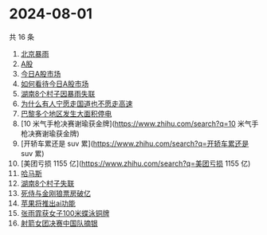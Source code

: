 # 2024-08-01

共 16 条

<!-- BEGIN ZHIHUSEARCH -->
<!-- 最后更新时间 Thu Aug 01 2024 12:22:51 GMT+0800 (China Standard Time) -->
1. [北京暴雨](https://www.zhihu.com/search?q=北京暴雨)
1. [A股](https://www.zhihu.com/search?q=A股)
1. [今日A股市场](https://www.zhihu.com/search?q=今日A股市场)
1. [如何看待今日A股市场](https://www.zhihu.com/search?q=如何看待今日A股市场)
1. [湖南8个村子因暴雨失联](https://www.zhihu.com/search?q=湖南8个村子因暴雨失联)
1. [为什么有人宁愿走国道也不愿走高速](https://www.zhihu.com/search?q=为什么有人宁愿走国道也不愿走高速)
1. [巴黎多个地区发生大面积停电](https://www.zhihu.com/search?q=巴黎多个地区发生大面积停电)
1. [10 米气手枪决赛谢瑜获金牌](https://www.zhihu.com/search?q=10 米气手枪决赛谢瑜获金牌)
1. [开轿车累还是 suv 累](https://www.zhihu.com/search?q=开轿车累还是 suv 累)
1. [美团亏损 1155 亿](https://www.zhihu.com/search?q=美团亏损 1155 亿)
1. [哈马斯](https://www.zhihu.com/search?q=哈马斯)
1. [湖南8个村子失联](https://www.zhihu.com/search?q=湖南8个村子失联)
1. [死侍与金刚狼票房破亿](https://www.zhihu.com/search?q=死侍与金刚狼票房破亿)
1. [苹果将推出ai功能](https://www.zhihu.com/search?q=苹果将推出ai功能)
1. [张雨霏获女子100米蝶泳铜牌](https://www.zhihu.com/search?q=张雨霏获女子100米蝶泳铜牌)
1. [射箭女团决赛中国队摘银](https://www.zhihu.com/search?q=射箭女团决赛中国队摘银)
<!-- END ZHIHUSEARCH -->
